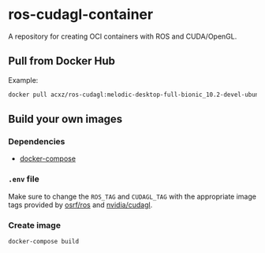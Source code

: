 # ros-cudagl-container
A repository for creating OCI containers with ROS and CUDA/OpenGL.

## Pull from Docker Hub

Example:

```bash
docker pull acxz/ros-cudagl:melodic-desktop-full-bionic_10.2-devel-ubuntu18.04
```

## Build your own images

### Dependencies

- [docker-compose](https://docs.docker.com/compose/)

### `.env` file

Make sure to change the `ROS_TAG` and `CUDAGL_TAG` with the appropriate image
tags provided by [osrf/ros](https://hub.docker.com/r/osrf/ros/tags) and
[nvidia/cudagl](https://hub.docker.com/r/nvidia/cudagl/tags).

### Create image
```bash
docker-compose build
```
